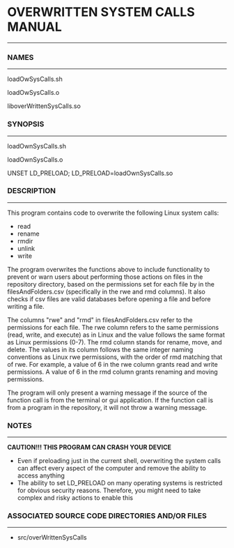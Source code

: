 # OVERWRITTEN SYSTEM CALLS MANUAL #
- - -

### NAMES ###
- - -

loadOwSysCalls.sh

loadOwSysCalls.o

liboverWrittenSysCalls.so

### SYNOPSIS ###
- - -

loadOwnSysCalls.sh

loadOwnSysCalls.o

UNSET LD\_PRELOAD; LD\_PRELOAD=loadOwnSysCalls.so

### DESCRIPTION ###
- - -

This program contains code to overwrite the following Linux system calls:
- read
- rename
- rmdir
- unlink
- write

The program overwrites the functions above to include functionality to prevent or warn users about performing those actions on files in the repository directory, based on the permissions set for each file by in the filesAndFolders.csv (specifically in the rwe and rmd columns). It also checks if csv files are valid databases before opening a file and before writing a file.

The columns "rwe" and "rmd" in filesAndFolders.csv refer to the permissions for each file. The rwe column refers to the same permissions (read, write, and execute) as in Linux and the value follows the same format as Linux permissions (0-7). The rmd column stands for rename, move, and delete. The values in its column follows the same integer naming conventions as Linux rwe permissions, with the order of rmd matching that of rwe. For example, a value of 6 in the rwe column grants read and write permissions. A value of 6 in the rmd column grants renaming and moving permissions.

The program will only present a warning message if the source of the function call is from the terminal or gui application. If the function call is from a program in the repository, it will not throw a warning message.


### NOTES ###
- - -

**CAUTION!!! THIS PROGRAM CAN CRASH YOUR DEVICE**
- Even if preloading just in the current shell, overwriting the system calls can affect every aspect of the computer and remove the ability to access anything
- The ability to set LD\_PRELOAD on many operating systems is restricted for obvious security reasons. Therefore, you might need to take complex and risky actions to enable this

### ASSOCIATED SOURCE CODE DIRECTORIES AND/OR FILES ###
- - -

- src/overWrittenSysCalls
